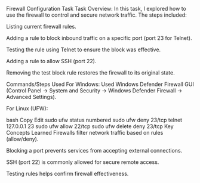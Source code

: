 Firewall Configuration Task
Task Overview:
In this task, I explored how to use the firewall to control and secure network traffic. The steps included:

Listing current firewall rules.

Adding a rule to block inbound traffic on a specific port (port 23 for Telnet).

Testing the rule using Telnet to ensure the block was effective.

Adding a rule to allow SSH (port 22).

Removing the test block rule restores the firewall to its original state.

Commands/Steps Used
For Windows: Used Windows Defender Firewall GUI (Control Panel → System and Security → Windows Defender Firewall → Advanced Settings).

For Linux (UFW):

bash
Copy
Edit
sudo ufw status numbered
sudo ufw deny 23/tcp
telnet 127.0.0.1 23
sudo ufw allow 22/tcp
sudo ufw delete deny 23/tcp
Key Concepts Learned
Firewalls filter network traffic based on rules (allow/deny).

Blocking a port prevents services from accepting external connections.

SSH (port 22) is commonly allowed for secure remote access.

Testing rules helps confirm firewall effectiveness.
